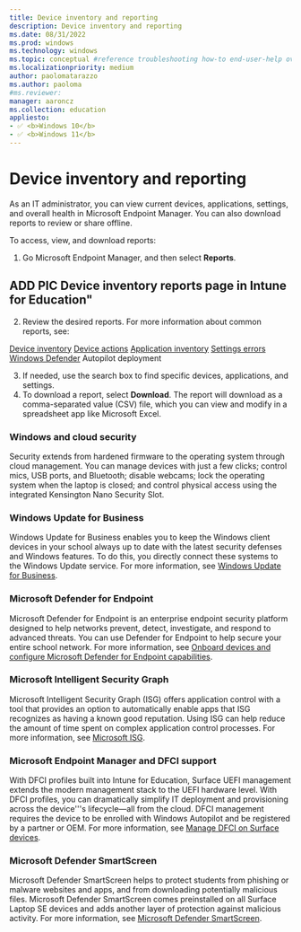 ```yaml
---
title: Device inventory and reporting
description: Device inventory and reporting
ms.date: 08/31/2022
ms.prod: windows
ms.technology: windows
ms.topic: conceptual #reference troubleshooting how-to end-user-help overview (more in contrib guide)
ms.localizationpriority: medium
author: paolomatarazzo
ms.author: paoloma
#ms.reviewer: 
manager: aaroncz
ms.collection: education
appliesto:
- ✅ <b>Windows 10</b>
- ✅ <b>Windows 11</b>
---
```


# Device inventory and reporting

As an IT administrator, you can view current devices, applications, settings, and overall health in Microsoft Endpoint Manager. You can also download reports to review or share offline.

To access, view, and download reports: 

1. Go Microsoft Endpoint Manager, and then select **Reports**.

## ADD PIC Device inventory reports page in Intune for Education"

2. Review the desired reports. For more information about common reports, see:

[Device inventory](/intune-education/what-are-reports)
[Device actions](/intune-education/what-are-reports)
[Application inventory](/intune-education/what-are-reports)
[Settings errors](/intune-education/what-are-reports)
[Windows Defender](/intune-education/what-are-reports)
Autopilot deployment

3. If needed, use the search box to find specific devices, applications, and settings.
1. To download a report, select **Download**. The report will download as a comma-separated value (CSV) file, which you can view and modify in a spreadsheet app like Microsoft Excel.


### Windows and cloud security

Security extends from hardened firmware to the operating system through cloud management. You can manage devices with just a few clicks; control mics, USB ports, and Bluetooth; disable webcams; lock the operating system when the laptop is closed; and control physical access using the integrated Kensington Nano Security Slot.

### Windows Update for Business

Windows Update for Business enables you to keep the Windows client devices in your school always up to date with the latest security defenses and Windows features. To do this, you directly connect these systems to the Windows Update service. For more information, see [Windows Update for Business](/windows/deployment/update/waas-configure-wufb). 

### Microsoft Defender for Endpoint

Microsoft Defender for Endpoint is an enterprise endpoint security platform designed to help networks prevent, detect, investigate, and respond to advanced threats. You can use Defender for Endpoint to help secure your entire school network. For more information, see [Onboard devices and configure Microsoft Defender for Endpoint capabilities](/microsoft-365/security/defender-endpoint/onboard-configure).

### Microsoft Intelligent Security Graph

Microsoft Intelligent Security Graph (ISG) offers application control with a tool that provides an option to automatically enable apps that ISG recognizes as having a known good reputation. Using ISG can help reduce the amount of time spent on complex application control processes. For more information, see [Microsoft ISG](/windows/security/threat-protection/windows-defender-application-control/use-windows-defender-application-control-with-intelligent-security-graph).

### Microsoft Endpoint Manager and DFCI support

With DFCI profiles built into Intune for Education, Surface UEFI management extends the modern management stack to the UEFI hardware level. With DFCI profiles, you can dramatically simplify IT deployment and provisioning across the device'''s lifecycle—all from the cloud. DFCI management requires the device to be enrolled with Windows Autopilot and be registered by a partner or OEM. For more information, see [Manage DFCI on Surface devices](/surface/surface-manage-dfci-guide).

### Microsoft Defender SmartScreen

Microsoft Defender SmartScreen helps to protect students from phishing or malware websites and apps, and from downloading potentially malicious files. Microsoft Defender SmartScreen comes preinstalled on all Surface Laptop SE devices and adds another layer of protection against malicious activity. For more information, see [Microsoft Defender SmartScreen](/windows/security/threat-protection/microsoft-defender-smartscreen/microsoft-defender-smartscreen-overview).

